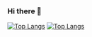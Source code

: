 ### Hi there 👋

<!--
**wheogus6/wheogus6** is a ✨ _special_ ✨ repository because its `README.md` (this file) appears on your GitHub profile.

Here are some ideas to get you started:

- 🔭 I’m currently working on ...
- 🌱 I’m currently learning ...
- 👯 I’m looking to collaborate on ...
- 🤔 I’m looking for help with ...
- 💬 Ask me about ...
- 📫 How to reach me: ...
- 😄 Pronouns: ...
- ⚡ Fun fact: ...
-->
[![Top Langs](https://github-readme-stats.vercel.app/api/top-langs/?username=wheogus6)](https://github.com/anuraghazra/github-readme-stats) 
[![Top Langs](https://github-readme-stats.vercel.app/api/top-langs/?username=wheogus6&layout=compact)](https://github.com/anuraghazra/github-readme-stats)

